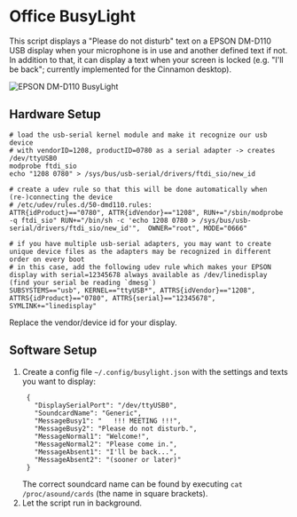# Office BusyLight

This script displays a "Please do not disturb" text on a EPSON DM-D110 USB display when your microphone is in use and another defined text if not. In addition to that, it can display a text when your screen is locked (e.g. "I'll be back"; currently implemented for the Cinnamon desktop).

![EPSON DM-D110 BusyLight](busylight.gif)

## Hardware Setup
```
# load the usb-serial kernel module and make it recognize our usb device
# with vendorID=1208, productID=0780 as a serial adapter -> creates /dev/ttyUSB0
modprobe ftdi_sio
echo "1208 0780" > /sys/bus/usb-serial/drivers/ftdi_sio/new_id

# create a udev rule so that this will be done automatically when (re-)connecting the device
# /etc/udev/rules.d/50-dmd110.rules:
ATTR{idProduct}=="0780", ATTR{idVendor}=="1208", RUN+="/sbin/modprobe -q ftdi_sio" RUN+="/bin/sh -c 'echo 1208 0780 > /sys/bus/usb-serial/drivers/ftdi_sio/new_id'",  OWNER="root", MODE="0666"

# if you have multiple usb-serial adapters, you may want to create unique device files as the adapters may be recognized in different order on every boot
# in this case, add the following udev rule which makes your EPSON display with serial=12345678 always available as /dev/linedisplay (find your serial be reading `dmesg`)
SUBSYSTEMS=="usb", KERNEL=="ttyUSB*", ATTRS{idVendor}=="1208", ATTRS{idProduct}=="0780", ATTRS{serial}=="12345678", SYMLINK+="linedisplay"
```

Replace the vendor/device id for your display.

## Software Setup
1. Create a config file `~/.config/busylight.json` with the settings and texts you want to display:
   ```
    {
      "DisplaySerialPort": "/dev/ttyUSB0",
      "SoundcardName": "Generic",
      "MessageBusy1": "   !!! MEETING !!!",
      "MessageBusy2": "Please do not disturb.",
      "MessageNormal1": "Welcome!",
      "MessageNormal2": "Please come in.",
      "MessageAbsent1": "I'll be back...",
      "MessageAbsent2": "(sooner or later)"
    }
   ```
   The correct soundcard name can be found by executing `cat /proc/asound/cards` (the name in square brackets).
2. Let the script run in background.
